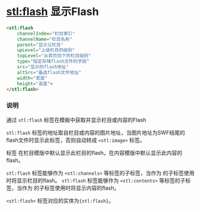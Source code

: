# <stl:flash> 显示Flash

```html
<stl:flash
    channelIndex="栏目索引"
    channelName="栏目名称"
    parent="显示父栏目"
    upLevel="上级栏目的级别"
    topLevel="从首页向下的栏目级别"
    type="指定存储flash文件的字段"
    src="显示的flash地址"
    altSrc="备选flash文件地址"
    width="宽度"
    height="高度">
</stl:flash>
```

### 说明

通过 `stl:flash` 标签在模板中获取并显示栏目或内容的Flash

`stl:flash` 标签的地址取自栏目或内容的图片地址，当图片地址为SWF结尾的flash文件时显示此标签，否则自动转成 `<stl:image>` 标签。

标签 在栏目模版中默认显示此栏目的flash，在内容模版中默认显示此内容的flash。

`stl:flash` 标签能够作为 `<stl:channels>` 等标签的子标签，当作为 的子标签使用时将显示栏目的flash。 `stl:flash` 标签能够作为 `<stl:contents>` 等标签的子标签，当作为 的子标签使用时将显示内容的flash。

`<stl:flash>` 标签对应的实体为`{stl:flash}`。
